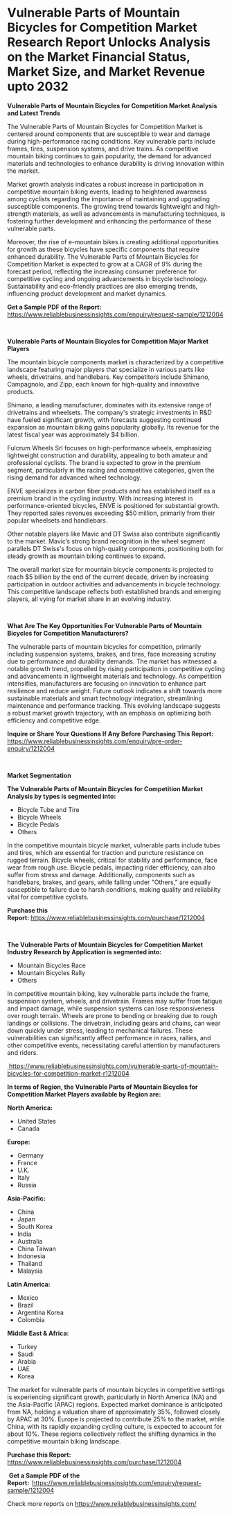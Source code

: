 <p><h1>Vulnerable Parts of Mountain Bicycles for Competition Market Research Report Unlocks Analysis on the Market Financial Status, Market Size, and Market Revenue upto 2032</h1></p><p><strong>Vulnerable Parts of Mountain Bicycles for Competition Market Analysis and Latest Trends</strong></p>
<p><p>The Vulnerable Parts of Mountain Bicycles for Competition Market is centered around components that are susceptible to wear and damage during high-performance racing conditions. Key vulnerable parts include frames, tires, suspension systems, and drive trains. As competitive mountain biking continues to gain popularity, the demand for advanced materials and technologies to enhance durability is driving innovation within the market.</p><p>Market growth analysis indicates a robust increase in participation in competitive mountain biking events, leading to heightened awareness among cyclists regarding the importance of maintaining and upgrading susceptible components. The growing trend towards lightweight and high-strength materials, as well as advancements in manufacturing techniques, is fostering further development and enhancing the performance of these vulnerable parts.</p><p>Moreover, the rise of e-mountain bikes is creating additional opportunities for growth as these bicycles have specific components that require enhanced durability. The Vulnerable Parts of Mountain Bicycles for Competition Market is expected to grow at a CAGR of 9% during the forecast period, reflecting the increasing consumer preference for competitive cycling and ongoing advancements in bicycle technology. Sustainability and eco-friendly practices are also emerging trends, influencing product development and market dynamics.</p></p>
<p><strong>Get a Sample PDF of the Report:&nbsp;</strong> <a href="https://www.reliablebusinessinsights.com/enquiry/request-sample/1212004?utm_campaign=2296&utm_medium=2&utm_source=Github&utm_content=ia&utm_term=24032025&utm_id=vulnerable-parts-of-mountain-bicycles-for-competition">https://www.reliablebusinessinsights.com/enquiry/request-sample/1212004</a></p>
<p>&nbsp;</p>
<p><strong>Vulnerable Parts of Mountain Bicycles for Competition Major Market Players</strong></p>
<p><p>The mountain bicycle components market is characterized by a competitive landscape featuring major players that specialize in various parts like wheels, drivetrains, and handlebars. Key competitors include Shimano, Campagnolo, and Zipp, each known for high-quality and innovative products.</p><p>Shimano, a leading manufacturer, dominates with its extensive range of drivetrains and wheelsets. The company's strategic investments in R&D have fueled significant growth, with forecasts suggesting continued expansion as mountain biking gains popularity globally. Its revenue for the latest fiscal year was approximately $4 billion.</p><p>Fulcrum Wheels Srl focuses on high-performance wheels, emphasizing lightweight construction and durability, appealing to both amateur and professional cyclists. The brand is expected to grow in the premium segment, particularly in the racing and competitive categories, given the rising demand for advanced wheel technology.</p><p>ENVE specializes in carbon fiber products and has established itself as a premium brand in the cycling industry. With increasing interest in performance-oriented bicycles, ENVE is positioned for substantial growth. They reported sales revenues exceeding $50 million, primarily from their popular wheelsets and handlebars.</p><p>Other notable players like Mavic and DT Swiss also contribute significantly to the market. Mavic’s strong brand recognition in the wheel segment parallels DT Swiss's focus on high-quality components, positioning both for steady growth as mountain biking continues to expand.</p><p>The overall market size for mountain bicycle components is projected to reach $5 billion by the end of the current decade, driven by increasing participation in outdoor activities and advancements in bicycle technology. This competitive landscape reflects both established brands and emerging players, all vying for market share in an evolving industry.</p></p>
<p>&nbsp;</p>
<p><strong>What Are The Key Opportunities For Vulnerable Parts of Mountain Bicycles for Competition Manufacturers?</strong></p>
<p><p>The vulnerable parts of mountain bicycles for competition, primarily including suspension systems, brakes, and tires, face increasing scrutiny due to performance and durability demands. The market has witnessed a notable growth trend, propelled by rising participation in competitive cycling and advancements in lightweight materials and technology. As competition intensifies, manufacturers are focusing on innovation to enhance part resilience and reduce weight. Future outlook indicates a shift towards more sustainable materials and smart technology integration, streamlining maintenance and performance tracking. This evolving landscape suggests a robust market growth trajectory, with an emphasis on optimizing both efficiency and competitive edge.</p></p>
<p><strong>Inquire or Share Your Questions If Any Before Purchasing This Report:</strong> <a href="https://www.reliablebusinessinsights.com/enquiry/pre-order-enquiry/1212004?utm_campaign=2296&utm_medium=2&utm_source=Github&utm_content=ia&utm_term=24032025&utm_id=vulnerable-parts-of-mountain-bicycles-for-competition">https://www.reliablebusinessinsights.com/enquiry/pre-order-enquiry/1212004</a></p>
<p>&nbsp;</p>
<p><strong>Market Segmentation</strong></p>
<p><strong>The Vulnerable Parts of Mountain Bicycles for Competition Market Analysis by types is segmented into:</strong></p>
<p><ul><li>Bicycle Tube and Tire</li><li>Bicycle Wheels</li><li>Bicycle Pedals</li><li>Others</li></ul></p>
<p><p>In the competitive mountain bicycle market, vulnerable parts include tubes and tires, which are essential for traction and puncture resistance on rugged terrain. Bicycle wheels, critical for stability and performance, face wear from rough use. Bicycle pedals, impacting rider efficiency, can also suffer from stress and damage. Additionally, components such as handlebars, brakes, and gears, while falling under "Others," are equally susceptible to failure due to harsh conditions, making quality and reliability vital for competitive cyclists.</p></p>
<p><strong>Purchase this Report:&nbsp;</strong><a href="https://www.reliablebusinessinsights.com/purchase/1212004?utm_campaign=2296&utm_medium=2&utm_source=Github&utm_content=ia&utm_term=24032025&utm_id=vulnerable-parts-of-mountain-bicycles-for-competition">https://www.reliablebusinessinsights.com/purchase/1212004</a></p>
<p>&nbsp;</p>
<p><strong>The Vulnerable Parts of Mountain Bicycles for Competition Market Industry Research by Application is segmented into:</strong></p>
<p><ul><li>Mountain Bicycles Race</li><li>Mountain Bicycles Rally</li><li>Others</li></ul></p>
<p><p>In competitive mountain biking, key vulnerable parts include the frame, suspension system, wheels, and drivetrain. Frames may suffer from fatigue and impact damage, while suspension systems can lose responsiveness over rough terrain. Wheels are prone to bending or breaking due to rough landings or collisions. The drivetrain, including gears and chains, can wear down quickly under stress, leading to mechanical failures. These vulnerabilities can significantly affect performance in races, rallies, and other competitive events, necessitating careful attention by manufacturers and riders.</p></p>
<p><a href="https://www.reliablebusinessinsights.com/vulnerable-parts-of-mountain-bicycles-for-competition-market-r1212004?utm_campaign=2296&utm_medium=2&utm_source=Github&utm_content=ia&utm_term=24032025&utm_id=vulnerable-parts-of-mountain-bicycles-for-competition">&nbsp;https://www.reliablebusinessinsights.com/vulnerable-parts-of-mountain-bicycles-for-competition-market-r1212004</a></p>
<p><strong>In terms of Region, the Vulnerable Parts of Mountain Bicycles for Competition Market Players available by Region are:</strong></p>
<p>
    <p> <strong> North America: </strong>
        <ul>
            <li>United States</li>
            <li>Canada</li>
        </ul>
        </p> 
    <p> <strong> Europe: </strong>
        <ul>
            <li>Germany</li>
            <li>France</li>
            <li>U.K.</li>
            <li>Italy</li>
            <li>Russia</li>
        </ul>
        </p> 
    <p> <strong> Asia-Pacific: </strong>
        <ul>
            <li>China</li>
            <li>Japan</li>
            <li>South Korea</li>
            <li>India</li>
            <li>Australia</li>
            <li>China Taiwan</li>
            <li>Indonesia</li>
            <li>Thailand</li>
            <li>Malaysia</li>
        </ul>
        </p> 
    <p> <strong> Latin America: </strong>
        <ul>
            <li>Mexico</li>
            <li>Brazil</li>
            <li>Argentina Korea</li>
            <li>Colombia</li>
        </ul>
        </p> 
    <p> <strong> Middle East & Africa: </strong>
        <ul>
            <li>Turkey</li>
            <li>Saudi</li>
            <li>Arabia</li>
            <li>UAE</li>
            <li>Korea</li>
        </ul>
    </p>
    </p>
<p><p>The market for vulnerable parts of mountain bicycles in competitive settings is experiencing significant growth, particularly in North America (NA) and the Asia-Pacific (APAC) regions. Expected market dominance is anticipated from NA, holding a valuation share of approximately 35%, followed closely by APAC at 30%. Europe is projected to contribute 25% to the market, while China, with its rapidly expanding cycling culture, is expected to account for about 10%. These regions collectively reflect the shifting dynamics in the competitive mountain biking landscape.</p></p>
<p><strong>Purchase this Report: </strong><a href="https://www.reliablebusinessinsights.com/purchase/1212004?utm_campaign=2296&utm_medium=2&utm_source=Github&utm_content=ia&utm_term=24032025&utm_id=vulnerable-parts-of-mountain-bicycles-for-competition">https://www.reliablebusinessinsights.com/purchase/1212004</a></p>
<p>&nbsp;<strong>Get a Sample PDF of the Report:&nbsp;&nbsp;</strong><a href="https://www.reliablebusinessinsights.com/enquiry/request-sample/1212004?utm_campaign=2296&utm_medium=2&utm_source=Github&utm_content=ia&utm_term=24032025&utm_id=vulnerable-parts-of-mountain-bicycles-for-competition">https://www.reliablebusinessinsights.com/enquiry/request-sample/1212004</a></p>
<p><strong></strong></p>
<p>Check more reports on <a href="https://www.reliablebusinessinsights.com/?utm_campaign=2296&utm_medium=2&utm_source=Github&utm_content=ia&utm_term=24032025&utm_id=vulnerable-parts-of-mountain-bicycles-for-competition">https://www.reliablebusinessinsights.com/</a></p>